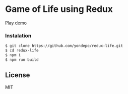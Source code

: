 # Game of Life using Redux

[Play demo](https://yondepo.github.io/redux-life/)

### Instalation

```sh
$ git clone https://github.com/yondepo/redux-life.git
$ cd redux-life
$ npm i
$ npm run build
```

License
----

MIT
